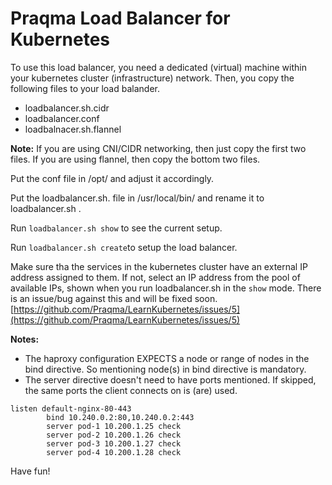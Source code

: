 # Praqma Load Balancer for Kubernetes

To use this load balancer, you need a dedicated (virtual) machine within your kubernetes cluster (infrastructure) network. Then, you copy the following files to your load balander.
* loadbalancer.sh.cidr
* loadbalancer.conf
* loadbalnacer.sh.flannel 

**Note:** If you are using CNI/CIDR networking, then just copy the first two files. If you are using flannel, then copy the bottom two files. 

Put the conf file in /opt/ and adjust it accordingly.

Put the loadbalancer.sh.<yoursetup> file in /usr/local/bin/ and rename it to loadbalancer.sh . 

Run `loadbalancer.sh show` to see the current setup.

Run `loadbalancer.sh create`to setup the load balancer. 

Make sure tha the services in the kubernetes cluster have an external IP address assigned to them. If not, select an IP address from the pool of available IPs, shown when you run loadbalancer.sh in the `show` mode. There is an issue/bug against this and will be fixed soon. [https://github.com/Praqma/LearnKubernetes/issues/5](https://github.com/Praqma/LearnKubernetes/issues/5) 


**Notes:**
* The haproxy configuration EXPECTS a node or range of nodes in the bind directive. So mentioning node(s) in bind directive is mandatory.
* The server directive doesn't need to have ports mentioned. If skipped, the same ports the client connects on is (are) used. 
```
listen default-nginx-80-443
        bind 10.240.0.2:80,10.240.0.2:443
        server pod-1 10.200.1.25 check
        server pod-2 10.200.1.26 check
        server pod-3 10.200.1.27 check
        server pod-4 10.200.1.28 check
```


Have fun!
